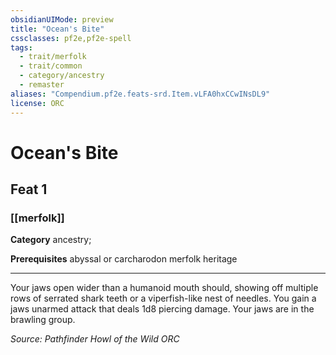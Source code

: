 ```yaml
---
obsidianUIMode: preview
title: "Ocean's Bite"
cssclasses: pf2e,pf2e-spell
tags:
  - trait/merfolk
  - trait/common
  - category/ancestry
  - remaster
aliases: "Compendium.pf2e.feats-srd.Item.vLFA0hxCCwINsDL9"
license: ORC
---
```

# Ocean's Bite
## Feat 1
### [[merfolk]]

**Category** ancestry; 



**Prerequisites** abyssal or carcharodon merfolk heritage
* * *
Your jaws open wider than a humanoid mouth should, showing off multiple rows of serrated shark teeth or a viperfish-like nest of needles. You gain a jaws unarmed attack that deals 1d8 piercing damage. Your jaws are in the brawling group.

*Source: Pathfinder Howl of the Wild*
*ORC*